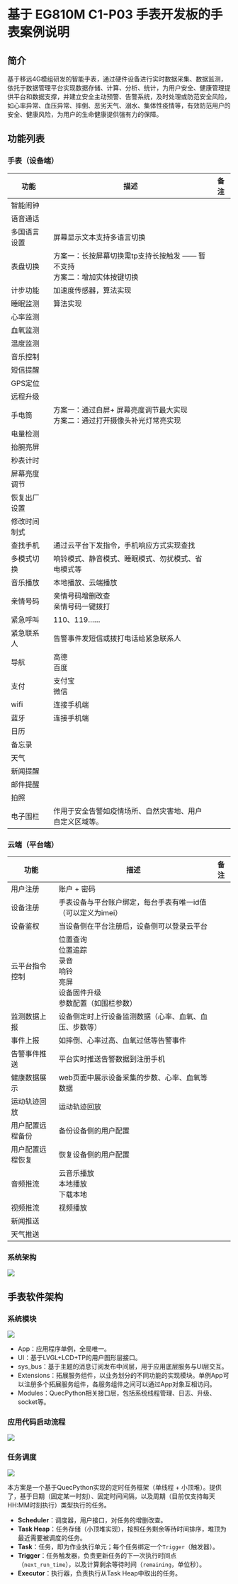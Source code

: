 # 基于 EG810M C1-P03 手表开发板的手表案例说明

## 简介

基于移远4G模组研发的智能手表，通过硬件设备进行实时数据采集、数据监测，依托于数据管理平台实现数据存储、计算、分析、统计，为用户安全、健康管理提供平台和数据支撑，并建立安全主动预警、告警系统，及时处理或防范安全风险，如心率异常、血压异常、摔倒、恶劣天气、溺水、集体性疫情等，有效防范用户的安全、健康风险，为用户的生命健康提供强有力的保障。

## 功能列表

### 手表（设备端）

| 功能         | 描述                                                         | 备注 |
| ------------ | ------------------------------------------------------------ | ---- |
| 智能闹钟     |                                                              |      |
| 语音通话     |                                                              |      |
| 多国语言设置 | 屏幕显示文本支持多语言切换                                   |      |
| 表盘切换     | 方案一：长按屏幕切换需tp支持长按触发 —— 暂不支持 <br>方案二：增加实体按键切换 |      |
| 计步功能     | 加速度传感器，算法实现                                       |      |
| 睡眠监测     | 算法实现                                                     |      |
| 心率监测     |                                                              |      |
| 血氧监测     |                                                              |      |
| 温度监测     |                                                              |      |
| 音乐控制     |                                                              |      |
| 短信提醒     |                                                              |      |
| GPS定位      |                                                              |      |
| 远程升级     |                                                              |      |
| 手电筒       | 方案一：通过白屏+ 屏幕亮度调节最大实现<br>方案二：通过打开摄像头补光灯常亮实现 |      |
| 电量检测     |                                                              |      |
| 抬腕亮屏     |                                                              |      |
| 秒表计时     |                                                              |      |
| 屏幕亮度调节 |                                                              |      |
| 恢复出厂设置 |                                                              |      |
| 修改时间制式 |                                                              |      |
| 查找手机     | 通过云平台下发指令，手机响应方式实现查找                     |      |
| 多模式切换   | 响铃模式、静音模式、睡眠模式、勿扰模式、省电模式等           |      |
| 音乐播放     | 本地播放、云端播放                                           |      |
| 亲情号码     | 亲情号码增删改查<br>亲情号码一键拨打                         |      |
| 紧急呼叫     | 110、119……                                                   |      |
| 紧急联系人   | 告警事件发短信或拨打电话给紧急联系人                         |      |
| 导航         | 高德<br/>百度                                                |      |
| 支付         | 支付宝<br/>微信                                              |      |
| wifi         | 连接手机端                                                   |      |
| 蓝牙         | 连接手机端                                                   |      |
| 日历         |                                                              |      |
| 备忘录       |                                                              |      |
| 天气         |                                                              |      |
| 新闻提醒     |                                                              |      |
| 邮件提醒     |                                                              |      |
| 拍照         |                                                              |      |
| 电子围栏     | 作用于安全告警如疫情场所、自然灾害地、用户自定义区域等。     |      |
### 云端（平台端）

| 功能             | 描述                                                         | 备注 |
| ---------------- | ------------------------------------------------------------ | ---- |
| 用户注册         | 账户 + 密码                                                  |      |
| 设备注册         | 手表设备与平台账户绑定，每台手表有唯一id值（可以定义为imei） |      |
| 设备鉴权         | 当设备侧在平台注册后，设备侧可以登录云平台                   |      |
| 云平台指令控制   | 位置查询<br/>位置追踪<br/>录音<br/>响铃<br/>亮屏<br/>设备固件升级<br/>参数配置（如围栏参数） |      |
| 监测数据上报     | 设备侧定时上行设备监测数据（心率、血氧、血压、步数等）       |      |
| 事件上报         | 如摔倒、心率过高、血氧过低等告警事件                         |      |
| 告警事件推送     | 平台实时推送告警数据到注册手机                               |      |
| 健康数据展示     | web页面中展示设备采集的步数、心率、血氧等数据                |      |
| 运动轨迹回放     | 运动轨迹回放                                                 |      |
| 用户配置远程备份 | 备份设备侧的用户配置                                         |      |
| 用户配置远程恢复 | 恢复设备侧的用户配置                                         |      |
| 音频推流         | 云音乐播放<br/>本地播放<br/>下载本地                         |      |
| 视频推流         | 视频播放                                                     |      |
| 新闻推送         |                                                              |      |
| 天气推送         |                                                              |      |

### 系统架构



![](./media/系统架构.png)

## 手表软件架构

### 系统模块

![](./media/系统框图.png)

- App：应用程序单例，全局唯一。
- UI：基于LVGL+LCD+TP的用户图形层接口。
- sys_bus：基于主题的消息订阅发布中间层，用于应用底层服务与UI层交互。
- Extensions：拓展服务组件，以业务划分的不同功能的实现模块。单例App可以注册多个拓展服务组件，各服务组件之间可以通过App对象互相访问。
- Modules：QuecPython相关接口层，包括系统线程管理、日志、升级、socket等。

### 应用代码启动流程

![](./media/应用代码启动流程.png)

### 任务调度

![](./media/任务调度流程图.png)

本方案是一个基于QuecPython实现的定时任务框架（单线程 + 小顶堆）。提供了，基于日期（固定某一时刻）、固定时间间隔，以及周期（目前仅支持每天HH:MM时刻执行）类型执行的任务。

- **Scheduler**：调度器，用户接口，对任务的增删改查。
- **Task Heap**：任务存储（小顶堆实现），按照任务剩余等待时间排序，堆顶为最近需要被调度的任务。
- **Task**：任务，即为作业执行单元；每个任务绑定一个`Trigger`（触发器）。
- **Trigger**：任务触发器，负责更新任务的下一次执行时间点（`next_run_time`），以及计算剩余等待时间（`remaining`，单位秒）。
- **Executor**：执行器，负责执行从Task Heap中取出的任务。